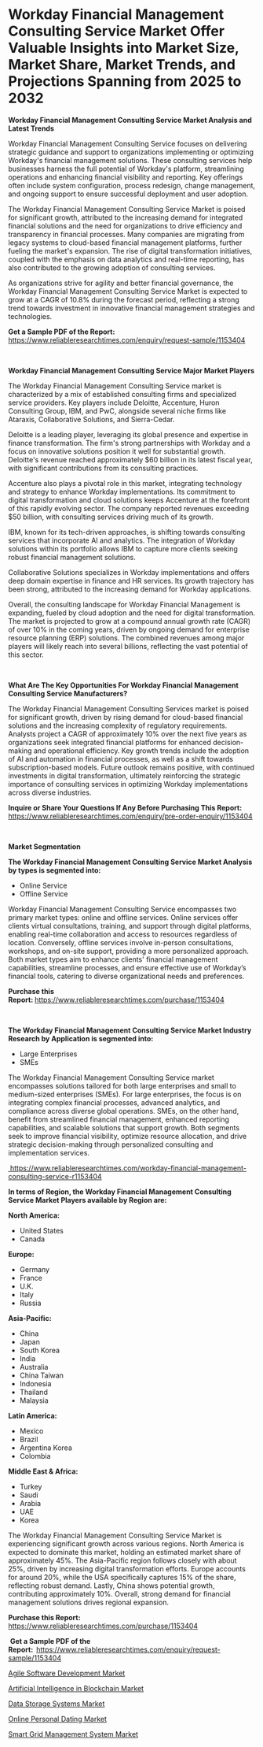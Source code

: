 <p><h1>Workday Financial Management Consulting Service Market Offer Valuable Insights into Market Size, Market Share, Market Trends, and Projections Spanning from 2025 to 2032</h1></p><p><strong>Workday Financial Management Consulting Service Market Analysis and Latest Trends</strong></p>
<p><p>Workday Financial Management Consulting Service focuses on delivering strategic guidance and support to organizations implementing or optimizing Workday's financial management solutions. These consulting services help businesses harness the full potential of Workday's platform, streamlining operations and enhancing financial visibility and reporting. Key offerings often include system configuration, process redesign, change management, and ongoing support to ensure successful deployment and user adoption.</p><p>The Workday Financial Management Consulting Service Market is poised for significant growth, attributed to the increasing demand for integrated financial solutions and the need for organizations to drive efficiency and transparency in financial processes. Many companies are migrating from legacy systems to cloud-based financial management platforms, further fueling the market's expansion. The rise of digital transformation initiatives, coupled with the emphasis on data analytics and real-time reporting, has also contributed to the growing adoption of consulting services. </p><p>As organizations strive for agility and better financial governance, the Workday Financial Management Consulting Service Market is expected to grow at a CAGR of 10.8% during the forecast period, reflecting a strong trend towards investment in innovative financial management strategies and technologies.</p></p>
<p><strong>Get a Sample PDF of the Report:&nbsp;</strong> <a href="https://www.reliableresearchtimes.com/enquiry/request-sample/1153404?utm_campaign=2237&utm_medium=2&utm_source=Github&utm_content=ia&utm_term=11032025&utm_id=workday-financial-management-consulting-service">https://www.reliableresearchtimes.com/enquiry/request-sample/1153404</a></p>
<p>&nbsp;</p>
<p><strong>Workday Financial Management Consulting Service Major Market Players</strong></p>
<p><p>The Workday Financial Management Consulting Service market is characterized by a mix of established consulting firms and specialized service providers. Key players include Deloitte, Accenture, Huron Consulting Group, IBM, and PwC, alongside several niche firms like Ataraxis, Collaborative Solutions, and Sierra-Cedar.</p><p>Deloitte is a leading player, leveraging its global presence and expertise in finance transformation. The firm's strong partnerships with Workday and a focus on innovative solutions position it well for substantial growth. Deloitte's revenue reached approximately $60 billion in its latest fiscal year, with significant contributions from its consulting practices.</p><p>Accenture also plays a pivotal role in this market, integrating technology and strategy to enhance Workday implementations. Its commitment to digital transformation and cloud solutions keeps Accenture at the forefront of this rapidly evolving sector. The company reported revenues exceeding $50 billion, with consulting services driving much of its growth.</p><p>IBM, known for its tech-driven approaches, is shifting towards consulting services that incorporate AI and analytics. The integration of Workday solutions within its portfolio allows IBM to capture more clients seeking robust financial management solutions.</p><p>Collaborative Solutions specializes in Workday implementations and offers deep domain expertise in finance and HR services. Its growth trajectory has been strong, attributed to the increasing demand for Workday applications. </p><p>Overall, the consulting landscape for Workday Financial Management is expanding, fueled by cloud adoption and the need for digital transformation. The market is projected to grow at a compound annual growth rate (CAGR) of over 10% in the coming years, driven by ongoing demand for enterprise resource planning (ERP) solutions. The combined revenues among major players will likely reach into several billions, reflecting the vast potential of this sector.</p></p>
<p>&nbsp;</p>
<p><strong>What Are The Key Opportunities For Workday Financial Management Consulting Service Manufacturers?</strong></p>
<p><p>The Workday Financial Management Consulting Services market is poised for significant growth, driven by rising demand for cloud-based financial solutions and the increasing complexity of regulatory requirements. Analysts project a CAGR of approximately 10% over the next five years as organizations seek integrated financial platforms for enhanced decision-making and operational efficiency. Key growth trends include the adoption of AI and automation in financial processes, as well as a shift towards subscription-based models. Future outlook remains positive, with continued investments in digital transformation, ultimately reinforcing the strategic importance of consulting services in optimizing Workday implementations across diverse industries.</p></p>
<p><strong>Inquire or Share Your Questions If Any Before Purchasing This Report:</strong> <a href="https://www.reliableresearchtimes.com/enquiry/pre-order-enquiry/1153404?utm_campaign=2237&utm_medium=2&utm_source=Github&utm_content=ia&utm_term=11032025&utm_id=workday-financial-management-consulting-service">https://www.reliableresearchtimes.com/enquiry/pre-order-enquiry/1153404</a></p>
<p>&nbsp;</p>
<p><strong>Market Segmentation</strong></p>
<p><strong>The Workday Financial Management Consulting Service Market Analysis by types is segmented into:</strong></p>
<p><ul><li>Online Service</li><li>Offline Service</li></ul></p>
<p><p>Workday Financial Management Consulting Service encompasses two primary market types: online and offline services. Online services offer clients virtual consultations, training, and support through digital platforms, enabling real-time collaboration and access to resources regardless of location. Conversely, offline services involve in-person consultations, workshops, and on-site support, providing a more personalized approach. Both market types aim to enhance clients' financial management capabilities, streamline processes, and ensure effective use of Workday’s financial tools, catering to diverse organizational needs and preferences.</p></p>
<p><strong>Purchase this Report:&nbsp;</strong><a href="https://www.reliableresearchtimes.com/purchase/1153404?utm_campaign=2237&utm_medium=2&utm_source=Github&utm_content=ia&utm_term=11032025&utm_id=workday-financial-management-consulting-service">https://www.reliableresearchtimes.com/purchase/1153404</a></p>
<p>&nbsp;</p>
<p><strong>The Workday Financial Management Consulting Service Market Industry Research by Application is segmented into:</strong></p>
<p><ul><li>Large Enterprises</li><li>SMEs</li></ul></p>
<p><p>The Workday Financial Management Consulting Service market encompasses solutions tailored for both large enterprises and small to medium-sized enterprises (SMEs). For large enterprises, the focus is on integrating complex financial processes, advanced analytics, and compliance across diverse global operations. SMEs, on the other hand, benefit from streamlined financial management, enhanced reporting capabilities, and scalable solutions that support growth. Both segments seek to improve financial visibility, optimize resource allocation, and drive strategic decision-making through personalized consulting and implementation services.</p></p>
<p><a href="https://www.reliableresearchtimes.com/workday-financial-management-consulting-service-r1153404?utm_campaign=2237&utm_medium=2&utm_source=Github&utm_content=ia&utm_term=11032025&utm_id=workday-financial-management-consulting-service">&nbsp;https://www.reliableresearchtimes.com/workday-financial-management-consulting-service-r1153404</a></p>
<p><strong>In terms of Region, the Workday Financial Management Consulting Service Market Players available by Region are:</strong></p>
<p>
    <p> <strong> North America: </strong>
        <ul>
            <li>United States</li>
            <li>Canada</li>
        </ul>
        </p> 
    <p> <strong> Europe: </strong>
        <ul>
            <li>Germany</li>
            <li>France</li>
            <li>U.K.</li>
            <li>Italy</li>
            <li>Russia</li>
        </ul>
        </p> 
    <p> <strong> Asia-Pacific: </strong>
        <ul>
            <li>China</li>
            <li>Japan</li>
            <li>South Korea</li>
            <li>India</li>
            <li>Australia</li>
            <li>China Taiwan</li>
            <li>Indonesia</li>
            <li>Thailand</li>
            <li>Malaysia</li>
        </ul>
        </p> 
    <p> <strong> Latin America: </strong>
        <ul>
            <li>Mexico</li>
            <li>Brazil</li>
            <li>Argentina Korea</li>
            <li>Colombia</li>
        </ul>
        </p> 
    <p> <strong> Middle East & Africa: </strong>
        <ul>
            <li>Turkey</li>
            <li>Saudi</li>
            <li>Arabia</li>
            <li>UAE</li>
            <li>Korea</li>
        </ul>
    </p>
    </p>
<p><p>The Workday Financial Management Consulting Service Market is experiencing significant growth across various regions. North America is expected to dominate this market, holding an estimated market share of approximately 45%. The Asia-Pacific region follows closely with about 25%, driven by increasing digital transformation efforts. Europe accounts for around 20%, while the USA specifically captures 15% of the share, reflecting robust demand. Lastly, China shows potential growth, contributing approximately 10%. Overall, strong demand for financial management solutions drives regional expansion.</p></p>
<p><strong>Purchase this Report: </strong><a href="https://www.reliableresearchtimes.com/purchase/1153404?utm_campaign=2237&utm_medium=2&utm_source=Github&utm_content=ia&utm_term=11032025&utm_id=workday-financial-management-consulting-service">https://www.reliableresearchtimes.com/purchase/1153404</a></p>
<p>&nbsp;<strong>Get a Sample PDF of the Report:&nbsp;&nbsp;</strong><a href="https://www.reliableresearchtimes.com/enquiry/request-sample/1153404?utm_campaign=2237&utm_medium=2&utm_source=Github&utm_content=ia&utm_term=11032025&utm_id=workday-financial-management-consulting-service">https://www.reliableresearchtimes.com/enquiry/request-sample/1153404</a></p>
<p><strong></strong></p>
<p><p><a href="https://github.com/djoeamakeh/Market-Research-Report-List-1/blob/main/agile-software-development-market.md?utm_campaign=2237&utm_medium=2&utm_source=Github&utm_content=ia&utm_term=11032025&utm_id=workday-financial-management-consulting-service">Agile Software Development Market</a></p><p><a href="https://github.com/tigoryemm/Market-Research-Report-List-1/blob/main/artificial-intelligence-in-blockchain-market.md?utm_campaign=2237&utm_medium=2&utm_source=Github&utm_content=ia&utm_term=11032025&utm_id=workday-financial-management-consulting-service">Artificial Intelligence in Blockchain Market</a></p><p><a href="https://github.com/biandnikelrs/Market-Research-Report-List-1/blob/main/data-storage-systems-market.md?utm_campaign=2237&utm_medium=2&utm_source=Github&utm_content=ia&utm_term=11032025&utm_id=workday-financial-management-consulting-service">Data Storage Systems Market</a></p><p><a href="https://github.com/lonanweaseh4/Market-Research-Report-List-1/blob/main/online-personal-dating-market.md?utm_campaign=2237&utm_medium=2&utm_source=Github&utm_content=ia&utm_term=11032025&utm_id=workday-financial-management-consulting-service">Online Personal Dating Market</a></p><p><a href="https://github.com/negrocybul4w/Market-Research-Report-List-1/blob/main/smart-grid-management-system-market.md?utm_campaign=2237&utm_medium=2&utm_source=Github&utm_content=ia&utm_term=11032025&utm_id=workday-financial-management-consulting-service">Smart Grid Management System Market</a></p></p>